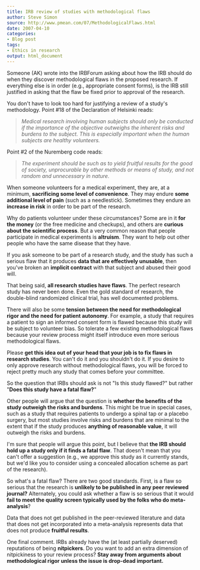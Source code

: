 ```yaml
---
title: IRB review of studies with methodological flaws
author: Steve Simon
source: http://www.pmean.com/07/MethodologicalFlaws.html
date: 2007-04-10
categories:
- Blog post
tags:
- Ethics in research
output: html_document
---
```

Someone (AK) wrote into the IRBForum asking about how the IRB should do
when they discover methodological flaws in the proposed research. If
everything else is in order (e.g., appropriate consent forms), is the
IRB still justified in asking that the flaw be fixed prior to approval
of the research.

You don't have to look too hard for justifying a review of a study's
methodology. Point \#18 of the Declaration of Helsinki reads:

> *Medical research involving human subjects should only be conducted if
> the importance of the objective outweighs the inherent risks and
> burdens to the subject. This is especially important when the human
> subjects are healthy volunteers.*

Point \#2 of the Nuremberg code reads:

> *The experiment should be such as to yield fruitful results for the
> good of society, unprocurable by other methods or means of study, and
> not random and unnecessary in nature.*

When someone volunteers for a medical experiment, they are, at a
minimum, **sacrificing some level of convenience**. They may endure
**some additional level of pain** (such as a needlestick). Sometimes
they endure an **increase in risk** in order to be part of the research.

Why do patients volunteer under these circumstances? Some are in it
**for the money** (or the free medicine and checkups), and others are
**curious about the scientific process**. But a very common reason that
people participate in medical experiments is **altruism**. They want to
help out other people who have the same disease that they have.

If you ask someone to be part of a research study, and the study has
such a serious flaw that it produces **data that are effectively
unusable**, then you've broken an **implicit contract** with that
subject and abused their good will.

That being said, **all research studies have flaws**. The perfect
research study has never been done. Even the gold standard of research,
the double-blind randomized clinical trial, has well documented
problems.

There will also be some **tension between the need for methodological
rigor and the need for patient autonomy**. For example, a study that
requires a patient to sign an informed consent form is flawed because
this study will be subject to volunteer bias. So tolerate a few existing
methodological flaws because your review process might itself introduce
even more serious methodological flaws.

Please **get this idea out of your head that your job is to fix flaws in
research studies**. You can't do it and you shouldn't do it. If you
desire to only approve research without methodological flaws, you will
be forced to reject pretty much any study that comes before your
committee.

So the question that IRBs should ask is not "Is this study flawed?"
but rather "**Does this study have a fatal flaw?**"

Other people will argue that the question is **whether the benefits of
the study outweigh the risks and burdens**. This might be true in
special cases, such as a study that requires patients to undergo a
spinal tap or a placebo surgery, but most studies involve risks and
burdens that are minimal to the extent that if the study produces
**anything of reasonable value**, it will outweigh the risks and
burdens.

I'm sure that people will argue this point, but I believe that **the
IRB should hold up a study only if it finds a fatal flaw**. That
doesn't mean that you can't offer a suggestion (e.g., we approve this
study as it currently stands, but we'd like you to consider using a
concealed allocation scheme as part of the research).

So what's a fatal flaw? There are two good standards. First, is a flaw
so serious that the research is **unlikely to be published in any peer
reviewed journal?** Alternately, you could ask whether a flaw is so
serious that it would **fail to meet the quality screen typically used
by the folks who do meta-analysis**?

Data that does not get published in the peer-reviewed literature and
data that does not get incorporated into a meta-analysis represents data
that does not produce **fruitful results**.

One final comment. IRBs already have the (at least partially deserved)
reputations of being **nitpickers**. Do you want to add an extra
dimension of nitpickiness to your review process? **Stay away from
arguments about methodological rigor unless the issue is drop-dead
important.**
